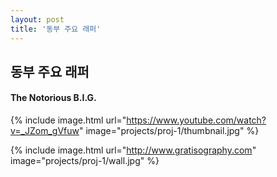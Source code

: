 ```yaml
---
layout: post
title: '동부 주요 래퍼'
---
```

## 동부 주요 래퍼

#### The Notorious B.I.G.

{% include image.html url="https://www.youtube.com/watch?v=_JZom_gVfuw" image="projects/proj-1/thumbnail.jpg" %}


{% include image.html url="http://www.gratisography.com" image="projects/proj-1/wall.jpg" %}
